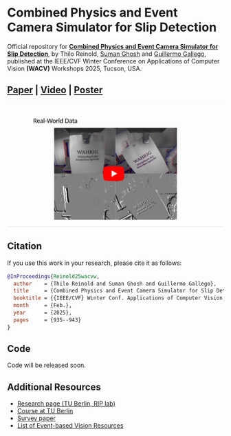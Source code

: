 # Combined Physics and Event Camera Simulator for Slip Detection

Official repository for [**Combined Physics and Event Camera Simulator for Slip Detection**](WACV_2025_paper.pdf), by Thilo Reinold, [Suman Ghosh](https://www.linkedin.com/in/suman-ghosh-a8762576/) and [Guillermo Gallego](http://www.guillermogallego.es), published at the IEEE/CVF Winter Conference on Applications of Computer Vision **(WACV)** Workshops 2025, Tucson, USA.
<h2 align="left">
  
[Paper](https://arxiv.org/pdf/2503.04838) | [Video](https://youtu.be/U4eAC0ao2R8) | [Poster](250226_WACV_EVGEN_poster.pdf)
</h2>

[![EVGEN: Combined Physics and Event Camera Simulator for Slip Detection](video_thumbnail_slip.png)](https://youtu.be/U4eAC0ao2R8)

## Citation

If you use this work in your research, please cite it as follows:

```bibtex
@InProceedings{Reinold25wacvw,
  author    = {Thilo Reinold and Suman Ghosh and Guillermo Gallego},
  title     = {Combined Physics and Event Camera Simulator for Slip Detection},
  booktitle = {{IEEE/CVF} Winter Conf. Applications of Computer Vision (WACV) Workshops},
  month     = {Feb.},
  year      = {2025},
  pages     = {935--943}
}
```

## Code

Code will be released soon.

## Additional Resources

* [Research page (TU Berlin, RIP lab)](https://sites.google.com/view/guillermogallego/research/event-based-vision)
* [Course at TU Berlin](https://sites.google.com/view/guillermogallego/teaching/event-based-robot-vision)
* [Survey paper](http://rpg.ifi.uzh.ch/docs/EventVisionSurvey.pdf)
* [List of Event-based Vision Resources](https://github.com/uzh-rpg/event-based_vision_resources)
